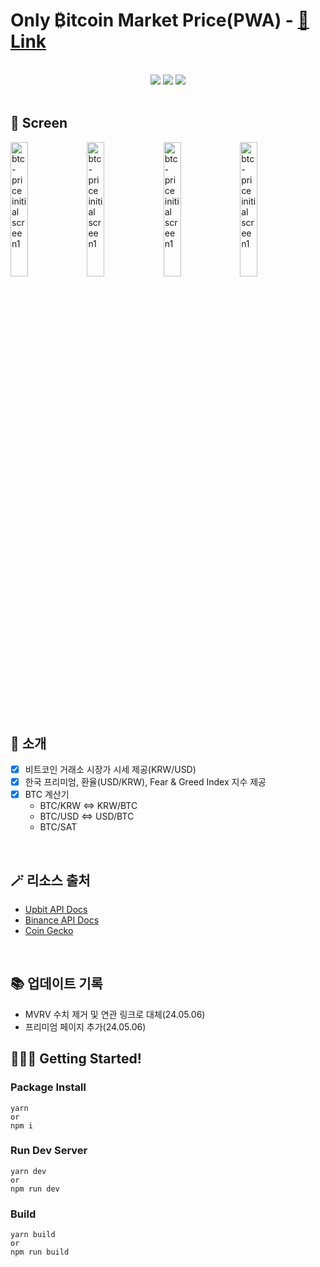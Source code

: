 # Only ₿itcoin Market Price(PWA) - [🔗 Link](https://btc-price.web.app/)

<br>
<div align="center">
	<img src="https://img.shields.io/badge/React-61DAFB?style=for-the-badge&logo=React&logoColor=white">
	<img src="https://img.shields.io/badge/TypeScript-3178C6?style=for-the-badge&logo=TypeScript&logoColor=white">
	<img src="https://img.shields.io/badge/Firebase-FFCA28?style=for-the-badge&logo=Firebase&logoColor=white" />
</div>

<br>

## 📸 Screen

<img src="https://github.com/macjjuni/only-bitcoin/assets/38034518/8b7a18eb-822a-491e-a9d6-0451f149ac39" width="23.5%" alt="btc-price initial screen1">
<img src="https://github.com/macjjuni/only-bitcoin/assets/38034518/faeb311d-7b87-4841-aa80-bc50aa89f1cc" width="23.5%" alt="btc-price initial screen1">
<img src="https://github.com/macjjuni/only-bitcoin/assets/38034518/9ae8ffa1-b13e-4c5a-a5f4-3644bedccdc5" width="23.5%" alt="btc-price initial screen1">
<img src="https://github.com/macjjuni/only-bitcoin/assets/38034518/a586d2af-6f78-409d-a2af-572a6e87cf02" width="23.5%" alt="btc-price initial screen1">

<br>

## 👻 소개

- [x] 비트코인 거래소 시장가 시세 제공(KRW/USD)
- [x] 한국 프리미엄, 환율(USD/KRW), Fear & Greed Index 지수 제공
- [x] BTC 계산기
  - BTC/KRW  <=> KRW/BTC
  - BTC/USD  <=> USD/BTC
  - BTC/SAT

<br>

## 🪄 리소스 출처
 
- [Upbit API Docs](https://upbit.com/open_api_agreement)
- [Binance API Docs](https://binance-docs.github.io/apidocs/spot/en/#introduction)
- [Coin Gecko](https://www.coingecko.com/ko/api/documentation)

<br>

## 📚 업데이트 기록

- MVRV 수치 제거 및 연관 링크로 대체(24.05.06)
- 프리미엄 페이지 추가(24.05.06) 


## 🏃🏻‍♂️ Getting Started!

### Package Install

```
yarn
or
npm i
```

### Run Dev Server

```
yarn dev
or
npm run dev
```

### Build

```
yarn build
or
npm run build
```
